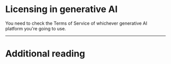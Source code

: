 # Licensing in generative AI

You need to check the Terms of Service of whichever generative AI platform you're going to use.

---

# Additional reading
